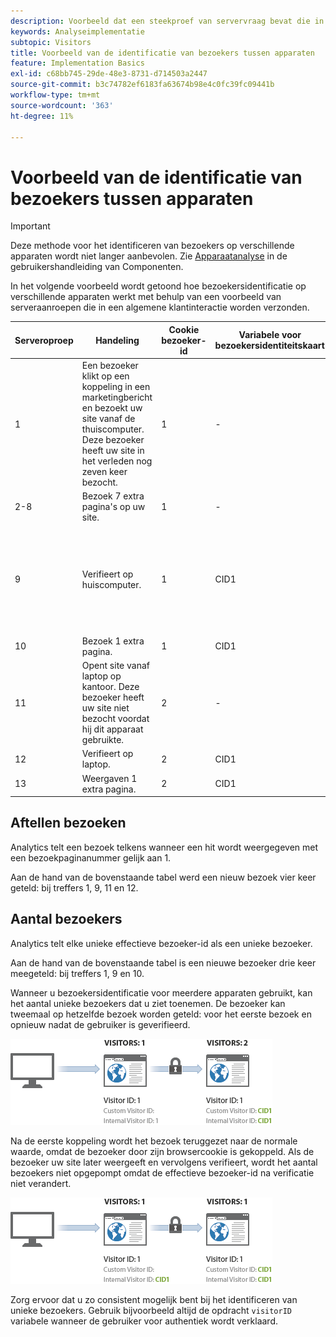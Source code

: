 ```yaml
---
description: Voorbeeld dat een steekproef van servervraag bevat die in een gemeenschappelijke klanteninteractie wordt verzonden.
keywords: Analyseimplementatie
subtopic: Visitors
title: Voorbeeld van de identificatie van bezoekers tussen apparaten
feature: Implementation Basics
exl-id: c68bb745-29de-48e3-8731-d714503a2447
source-git-commit: b3c74782ef6183fa63674b98e4c0fc39fc09441b
workflow-type: tm+mt
source-wordcount: '363'
ht-degree: 11%

---
```


# Voorbeeld van de identificatie van bezoekers tussen apparaten

>[!IMPORTANT]
>
>Deze methode voor het identificeren van bezoekers op verschillende apparaten wordt niet langer aanbevolen. Zie [Apparaatanalyse](/help/components/cda/overview.md) in de gebruikershandleiding van Componenten.

In het volgende voorbeeld wordt getoond hoe bezoekersidentificatie op verschillende apparaten werkt met behulp van een voorbeeld van serveraanroepen die in een algemene klantinteractie worden verzonden.

| Serveroproep | Handeling | Cookie bezoeker-id | Variabele voor bezoekersidentiteitskaart | Effectieve bezoeker-id | Paginanummer bezoeken | Bezoeknummer |
|--- |--- |--- |--- |--- |--- |--- |
| 1 | Een bezoeker klikt op een koppeling in een marketingbericht en bezoekt uw site vanaf de thuiscomputer. Deze bezoeker heeft uw site in het verleden nog zeven keer bezocht. | 1 | - | 1 | 1 | 8 |
| 2-8 | Bezoek 7 extra pagina&#39;s op uw site. | 1 | - | 1 | 2-8 | 8 |
| 9 | Verifieert op huiscomputer. | 1 | CID1 | CID1 | 9 <br>(Dit is de eerste hit van CID1 ooit, dus neemt deze het profiel van de bezoeker over en gaat dit verder vanaf Bezoeker ID 1.) | 8 |
| 10 | Bezoek 1 extra pagina. | 1 | CID1 | CID1 | 10 | 8 |
| 11 | Opent site vanaf laptop op kantoor. Deze bezoeker heeft uw site niet bezocht voordat hij dit apparaat gebruikte. | 2 | - | 2 | 1 | 1 |
| 12 | Verifieert op laptop. | 2 | CID1 | CID1 | 1 | 9 |
| 13 | Weergaven 1 extra pagina. | 2 | CID1 | CID1 | 2 | 9 |

## Aftellen bezoeken

Analytics telt een bezoek telkens wanneer een hit wordt weergegeven met een bezoekpaginanummer gelijk aan 1.

Aan de hand van de bovenstaande tabel werd een nieuw bezoek vier keer geteld: bij treffers 1, 9, 11 en 12.

## Aantal bezoekers

Analytics telt elke unieke effectieve bezoeker-id als een unieke bezoeker.

Aan de hand van de bovenstaande tabel is een nieuwe bezoeker drie keer meegeteld: bij treffers 1, 9 en 10.

Wanneer u bezoekersidentificatie voor meerdere apparaten gebruikt, kan het aantal unieke bezoekers dat u ziet toenemen. De bezoeker kan tweemaal op hetzelfde bezoek worden geteld: voor het eerste bezoek en opnieuw nadat de gebruiker is geverifieerd.

![](assets/visitors.png)

Na de eerste koppeling wordt het bezoek teruggezet naar de normale waarde, omdat de bezoeker door zijn browsercookie is gekoppeld. Als de bezoeker uw site later weergeeft en vervolgens verifieert, wordt het aantal bezoekers niet opgepompt omdat de effectieve bezoeker-id na verificatie niet verandert.

![](assets/visitors_2.png)

Zorg ervoor dat u zo consistent mogelijk bent bij het identificeren van unieke bezoekers. Gebruik bijvoorbeeld altijd de opdracht `visitorID` variabele wanneer de gebruiker voor authentiek wordt verklaard.
